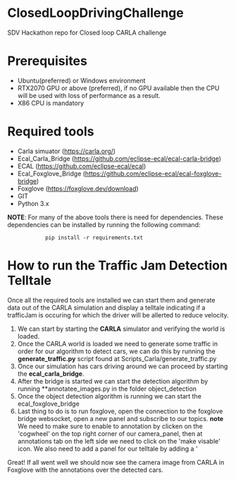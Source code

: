 # ClosedLoopDrivingChallenge
SDV Hackathon repo for Closed loop CARLA challenge

# Prerequisites
- Ubuntu(preferred) or Windows environment
- RTX2070 GPU or above (preferred), if no GPU available then the CPU will be used with loss of performance as a result.
- X86 CPU is mandatory

# Required tools
- Carla simuator (https://carla.org/)
- Ecal_Carla_Bridge (https://github.com/eclipse-ecal/ecal-carla-bridge)
- ECAL (https://github.com/eclipse-ecal/ecal)
- Ecal_Foxglove_Bridge (https://github.com/eclipse-ecal/ecal-foxglove-bridge)
- Foxglove (https://foxglove.dev/download)
- GIT
- Python 3.x

**NOTE**: For many of the above tools there is need for dependencies. These dependencies can be installed by running the following command:

                pip install -r requirements.txt


# How to run the Traffic Jam Detection Telltale

Once all the required tools are installed we can start them and generate data out of the CARLA simulation and display a telltale indicating if a trafficJam is occuring for which the driver will be allerted to reduce velocity.

1. We can start by starting the **CARLA** simulator and verifying the world is loaded. 
2. Once the CARLA world is loaded we need to generate some traffic in order for our algorithm to detect cars, we can do this by running the **generate_traffic.py** script found at Scripts_Carla/generate_traffic.py
3. Once our simulation has cars driving around we can proceed by starting the **ecal_carla_bridge**. 
4. After the bridge is started we can start the detection algorithm by running **annotatee_images.py in the folder object_detection
5. Once the object detection algorithm is running we can start the ecal_foxglove_bridge
6. Last thing to do is to run foxglove, open the connection to the foxglove bridge websocket, open a new panel and subscribe to our topics. **note** We need to make sure to enable to annotation by clicken on the 'cogwheel' on the top right corner of our camera_panel, then at annotations  tab on the left side we need to click on the 'make visable' icon. We also need to add a panel for our telltale by adding a '

Great! If all went well we should now see the camera image from CARLA in Foxglove with the annotations over the detected cars. 




